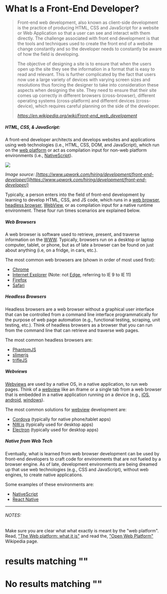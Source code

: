 # What Is a Front-End Developer?

 

<blockquote>
                        <p>Front-end web development, also known as client-side development is the practice of producing HTML, CSS and JavaScript for a website or Web Application so that a user can see and interact with them directly. The challenge associated with front end development is that the tools and techniques used to create the front end of a website change constantly and so the developer needs to constantly be aware of how the field is developing.</p>
                        <p>The objective of designing a site is to ensure that when the users open up the site they see the information in a format that is easy to read and relevant. This is further complicated by the fact that users now use a large variety of devices with varying screen sizes and resolutions thus forcing the designer to take into consideration these aspects when designing the site. They need to ensure that their site comes up correctly in different browsers (cross-browser), different operating systems (cross-platform) and different devices (cross-device), which requires careful planning on the side of the developer.</p>
                        <p><cite><a href="https://en.wikipedia.org/wiki/Front-end_web_development" target="_blank">https://en.wikipedia.org/wiki/Front-end_web_development</a></cite></p>
                    </blockquote>

 

##### HTML, CSS, &amp; JavaScript:


A front-end developer architects and develops websites and applications using web technologies (i.e., HTML, CSS, DOM, and JavaScript), which run on the [web platform](https://en.wikipedia.org/wiki/Open_Web_Platform) or act as compilation input for non-web platform environments (i.e., [NativeScript](https://www.nativescript.org/)).

![](images/what-is-front-end-dev.png)

_Image source: [https://www.upwork.com/hiring/development/front-end-developer/](https://www.upwork.com/hiring/development/front-end-developer/)_

Typically, a person enters into the field of front-end development by learning to develop HTML, CSS, and JS code, which runs in a [web browser](https://en.wikipedia.org/wiki/Web_browser), [headless browser](https://en.wikipedia.org/wiki/Headless_browser), [WebView](http://developer.telerik.com/featured/what-is-a-webview/), or as compilation input for a native runtime environment. These four run times scenarios are explained below.


##### Web Browsers


A web browser is software used to retrieve, present, and traverse information on the [WWW](https://en.wikipedia.org/wiki/World_Wide_Web). Typically, browsers run on a desktop or laptop computer, tablet, or phone, but as of late a browser can be found on just about anything (i.e, on a fridge, in cars, etc.). 

The most common web browsers are (shown in order of most used first):

- [Chrome](http://www.google.com/chrome/)
- [Internet Explorer](https://en.wikipedia.org/wiki/Internet_Explorer) (Note: not [Edge](http://dev.modern.ie/), referring to IE 9 to IE 11)
- [Firefox](https://www.mozilla.org/firefox/)
- [Safari](http://www.apple.com/safari/)

##### Headless Browsers


Headless browsers are a web browser without a graphical user interface that can be controlled from a command line interface programmatically for the purpose of web page automation (e.g., functional testing, scraping, unit testing, etc.). Think of headless browsers as a browser that you can run from the command line that can retrieve and traverse web pages.

The most common headless browsers are:

- [PhantomJS](http://phantomjs.org/)
- [slimerjs](http://slimerjs.org/)
- [trifleJS](http://triflejs.org/)

##### Webviews


[Webviews](http://developer.telerik.com/featured/what-is-a-webview/) are used by a native OS, in a native application, to run web pages. Think of a [webview](http://developer.telerik.com/featured/what-is-a-webview/) like an iframe or a single tab from a web browser that is embedded in a native application running on a device (e.g., [iOS](https://developer.apple.com/library/ios/documentation/UIKit/Reference/UIWebView_Class/), [android](http://developer.android.com/reference/android/webkit/WebView.html), [windows](https://msdn.microsoft.com/library/windows/apps/windows.ui.xaml.controls.webview.aspx)).

The most common solutions for [webview](http://developer.telerik.com/featured/what-is-a-webview/) development are:

- [Cordova](https://cordova.apache.org/) (typically for native phone/tablet apps)
- [NW.js](https://github.com/nwjs/nw.js) (typically used for desktop apps)
- [Electron](http://electron.atom.io/) (typically used for desktop apps)

##### Native from Web Tech


Eventually, what is learned from web browser development can be used by front-end developers to craft code for environments that are not fueled by a browser engine. As of late, development environments are being dreamed up that use web technologies (e.g., CSS and JavaScript), without web engines, to create native applications.

Some examples of these environments are: 

- [NativeScript](https://www.nativescript.org/)
- [React Native](https://facebook.github.io/react-native/)
- - -


###### NOTES:


Make sure you are clear what what exactly is meant by the &#34;web platform&#34;. Read, [&#34;The Web platform: what it is&#34;](http://tess.oconnor.cx/2009/05/what-the-web-platform-is) and read the, [&#34;Open Web Platform&#34;](https://en.wikipedia.org/wiki/Open_Web_Platform) Wikipedia page.






#  results matching &#34;&#34;





# No results matching &#34;&#34;






